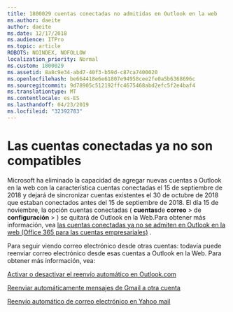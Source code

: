 ```yaml
---
title: 1800029 cuentas conectadas no admitidas en Outlook en la web
ms.author: daeite
author: daeite
ms.date: 12/17/2018
ms.audience: ITPro
ms.topic: article
ROBOTS: NOINDEX, NOFOLLOW
localization_priority: Normal
ms.custom: 1800029
ms.assetid: 8a8c9e34-abd7-40f3-b59d-c87ca7400020
ms.openlocfilehash: be664418e6e61807e94958cee2fe0a5b6368696c
ms.sourcegitcommit: 9d78905c512192ffc4675468abd2efc5f2e4baf4
ms.translationtype: MT
ms.contentlocale: es-ES
ms.lasthandoff: 04/23/2019
ms.locfileid: "32392783"
---
```

# <a name="connected-accounts-are-no-longer-supported"></a>Las cuentas conectadas ya no son compatibles

Microsoft ha eliminado la capacidad de agregar nuevas cuentas a Outlook en la web con la característica cuentas conectadas el 15 de septiembre de 2018 y dejará de sincronizar cuentas existentes el 30 de octubre de 2018 que estaban conectados antes del 15 de septiembre de 2018. El día 15 de noviembre, la opción cuentas conectadas ( **cuentas**de **correo** \> de **configuración** \> ) se quitará de Outlook en la Web.Para obtener más información, vea [las cuentas conectadas ya no se admiten en Outlook en la web (Office 365 para las cuentas empresariales)](https://support.office.com/article/Connected-accounts-is-no-longer-supported-in-Outlook-on-the-web-Office-365-for-business-accounts-5cc526bf-e928-4a99-8b9f-5e089df7d887) .
  
Para seguir viendo correo electrónico desde otras cuentas: todavía puede reenviar correo electrónico desde esas cuentas a Outlook en la Web. Para obtener más información, vea:
  
[Activar o desactivar el reenvío automático en Outlook.com](https://go.microsoft.com/fwlink/?linkid=2038346)
  
[Reenviar automáticamente mensajes de Gmail a otra cuenta](https://support.google.com/mail/answer/10957?hl=en)
  
[Reenvío automático de correo electrónico en Yahoo mail](https://help.yahoo.com/kb/SLN22028.mdl?guccounter=1)
  

